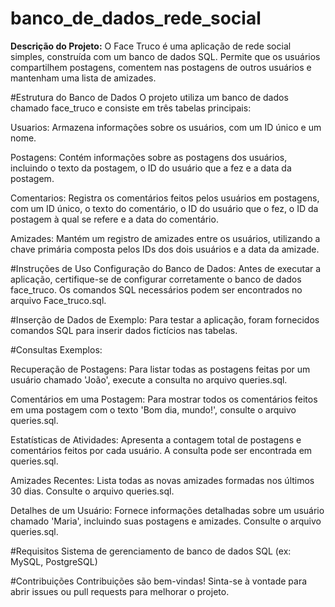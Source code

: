 # banco_de_dados_rede_social

**Descrição do Projeto:**
O Face Truco é uma aplicação de rede social simples, construída com um banco de dados SQL. Permite que os usuários compartilhem postagens, comentem nas postagens de outros usuários e mantenham uma lista de amizades.

#Estrutura do Banco de Dados
O projeto utiliza um banco de dados chamado face_truco e consiste em três tabelas principais:

Usuarios: Armazena informações sobre os usuários, com um ID único e um nome.

Postagens: Contém informações sobre as postagens dos usuários, incluindo o texto da postagem, o ID do usuário que a fez e a data da postagem.

Comentarios: Registra os comentários feitos pelos usuários em postagens, com um ID único, o texto do comentário, o ID do usuário que o fez, o ID da postagem à qual se refere e a data do comentário.

Amizades: Mantém um registro de amizades entre os usuários, utilizando a chave primária composta pelos IDs dos dois usuários e a data da amizade.

#Instruções de Uso
Configuração do Banco de Dados: Antes de executar a aplicação, certifique-se de configurar corretamente o banco de dados face_truco. Os comandos SQL necessários podem ser encontrados no arquivo Face_truco.sql.

#Inserção de Dados de Exemplo: Para testar a aplicação, foram fornecidos comandos SQL para inserir dados fictícios nas tabelas.

#Consultas Exemplos:

Recuperação de Postagens: Para listar todas as postagens feitas por um usuário chamado 'João', execute a consulta no arquivo queries.sql.

Comentários em uma Postagem: Para mostrar todos os comentários feitos em uma postagem com o texto 'Bom dia, mundo!', consulte o arquivo queries.sql.

Estatísticas de Atividades: Apresenta a contagem total de postagens e comentários feitos por cada usuário. A consulta pode ser encontrada em queries.sql.

Amizades Recentes: Lista todas as novas amizades formadas nos últimos 30 dias. Consulte o arquivo queries.sql.

Detalhes de um Usuário: Fornece informações detalhadas sobre um usuário chamado 'Maria', incluindo suas postagens e amizades. Consulte o arquivo queries.sql.

#Requisitos
Sistema de gerenciamento de banco de dados SQL (ex: MySQL, PostgreSQL)

#Contribuições
Contribuições são bem-vindas! Sinta-se à vontade para abrir issues ou pull requests para melhorar o projeto.


